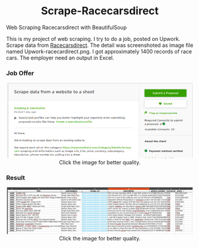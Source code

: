 <h1 align="center">Scrape-Racecarsdirect</h1> 
Web Scraping Racecarsdirect with BeautifulSoup

This is my project of web scraping. I try to do a job, posted on Upwork. Scrape data from [Racecarsdirect](https://racecarsdirect.com/Category/Details/9/race-cars). The detail was screenshoted as image file named Upwork-racecardirect.png. I got approximately 1400 records of race cars.
The employer need an output in Excel.

### Job Offer
<p align="center">
  <img src="/picture/Upwork-racecardirect.png" width="500px"/></br>
  Click the image for better quality.
</p>

### Result
<p align="center">
  <img src="/picture/Result.png" width="500px"/></br>
  Click the image for better quality.
</p>